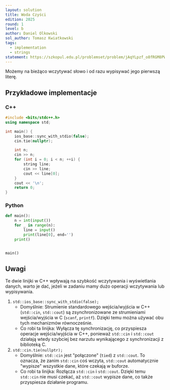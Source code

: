 ```yaml
---
layout: solution
title: Woda Czyści
edition: 2025
round: 1
level: b
author: Daniel Olkowski
sol_author: Tomasz Kwiatkowski
tags:
  - implementation
  - strings
statement: https://szkopul.edu.pl/problemset/problem/jAqYLpzf_o8fRGM8PW37L6zJ/site/
---
```


Możemy na bieżąco wczytywać słowo i od razu wypisywać jego pierwszą literę.

## Przykładowe implementacje

### C++

```cpp
#include <bits/stdc++.h>
using namespace std;

int main() {
    ios_base::sync_with_stdio(false);
    cin.tie(nullptr);

    int n;
    cin >> n;
    for (int i = 0; i < n; ++i) {
        string line;
        cin >> line;
        cout << line[0];
    }
    cout << '\n';
    return 0;
}
```

### Python

```py
def main():
    n = int(input())
    for _ in range(n):
        line = input()
        print(line[0], end='')
    print()


main()
```

## Uwagi

Te dwie linijki w C++ wpływają na szybkość wczytywania i wyświetlania danych, warto je dać, jeżeli w zadaniu mamy dużo operacji wczytywania lub wypisywania.
1. `std::ios_base::sync_with_stdio(false);`
    - Domyślnie: Strumienie standardowego wejścia/wyjścia w C++
      (`std::cin`, `std::cout`) są zsynchronizowane
      ze strumieniami wejścia/wyjścia w C (`scanf`, `printf`).
      Dzięki temu można używać obu tych mechanizmów równocześnie.
    - Co robi ta linijka: Wyłącza tę synchronizację, co przyspiesza
      operacje wejścia/wyjścia w C++, ponieważ `std::cin`
      i `std::cout` działają wtedy szybciej bez narzutu
      wynikającego z synchronizacji z biblioteką C.
2. `std::cin.tie(nullptr);`
    - Domyślnie: `std::cin` jest "połączone" (`tied`)
    z `std::cout`. To oznacza, że zanim `std::cin` coś wczyta,
    `std::cout` automatycznie "wypisze" wszystkie dane,
    które czekają w buforze.
    - Co robi ta linijka: Rozłącza `std::cin` i `std::cout`.
    Dzięki temu `std::cin` nie musi czekać,
    aż `std::cout` wypisze dane,
    co także przyspiesza działanie programu.
